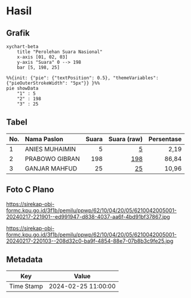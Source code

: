 # Hasil

## Grafik

```mermaid
xychart-beta
    title "Perolehan Suara Nasional"
    x-axis [01, 02, 03]
    y-axis "Suara" 0 --> 198
    bar [5, 198, 25]
```

```mermaid
%%{init: {"pie": {"textPosition": 0.5}, "themeVariables": {"pieOuterStrokeWidth": "5px"}} }%%
pie showData
    "1" : 5
    "2" : 198
    "3" : 25
```

## Tabel

| No. | Nama Paslon    | Suara | Suara (raw) | Persentase |
|:--- |:-------------- | -----:| -----------:| ----------:|
| 1   | ANIES MUHAIMIN | 5     | [5][p-1]    | 2,19       |
| 2   | PRABOWO GIBRAN | 198   | [198][p-2]  | 86,84      |
| 3   | GANJAR MAHFUD  | 25    | [25][p-3]   | 10,96      |


[p-1]: https://github.com/gigit-pemilu/pemilu-2024/blob/main/pilpres/hitung-suara/sub/62-kalimantan-tengah/sub/10-gunung-mas/sub/04-kahayan-hulu-utara/sub/2005-penda-rangas/sub/001-tps/sub/paslon-1.txt
[p-2]: https://github.com/gigit-pemilu/pemilu-2024/blob/main/pilpres/hitung-suara/sub/62-kalimantan-tengah/sub/10-gunung-mas/sub/04-kahayan-hulu-utara/sub/2005-penda-rangas/sub/001-tps/sub/paslon-2.txt
[p-3]: https://github.com/gigit-pemilu/pemilu-2024/blob/main/pilpres/hitung-suara/sub/62-kalimantan-tengah/sub/10-gunung-mas/sub/04-kahayan-hulu-utara/sub/2005-penda-rangas/sub/001-tps/sub/paslon-3.txt

## Foto C Plano

https://sirekap-obj-formc.kpu.go.id/3f1b/pemilu/ppwp/62/10/04/20/05/6210042005001-20240217-221901--ed991947-d838-4037-aa6f-4bd91bf37867.jpg

https://sirekap-obj-formc.kpu.go.id/3f1b/pemilu/ppwp/62/10/04/20/05/6210042005001-20240217-220103--208d32c0-ba9f-4854-88e7-07b8b3c9fe25.jpg


## Metadata

| Key        | Value               |
| ---------- | ------------------- |
| Time Stamp | 2024-02-25 11:00:00 |



